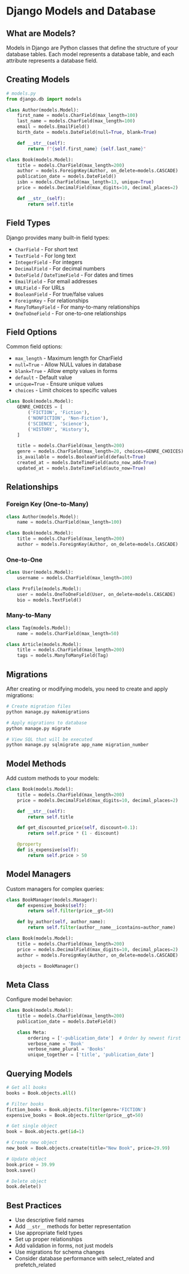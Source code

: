 # Django Models and Database

## What are Models?

Models in Django are Python classes that define the structure of your database tables. Each model represents a database table, and each attribute represents a database field.

## Creating Models

```python
# models.py
from django.db import models

class Author(models.Model):
    first_name = models.CharField(max_length=100)
    last_name = models.CharField(max_length=100)
    email = models.EmailField()
    birth_date = models.DateField(null=True, blank=True)

    def __str__(self):
        return f"{self.first_name} {self.last_name}"

class Book(models.Model):
    title = models.CharField(max_length=200)
    author = models.ForeignKey(Author, on_delete=models.CASCADE)
    publication_date = models.DateField()
    isbn = models.CharField(max_length=13, unique=True)
    price = models.DecimalField(max_digits=10, decimal_places=2)

    def __str__(self):
        return self.title
```

## Field Types

Django provides many built-in field types:

- `CharField` - For short text
- `TextField` - For long text
- `IntegerField` - For integers
- `DecimalField` - For decimal numbers
- `DateField` / `DateTimeField` - For dates and times
- `EmailField` - For email addresses
- `URLField` - For URLs
- `BooleanField` - For true/false values
- `ForeignKey` - For relationships
- `ManyToManyField` - For many-to-many relationships
- `OneToOneField` - For one-to-one relationships

## Field Options

Common field options:

- `max_length` - Maximum length for CharField
- `null=True` - Allow NULL values in database
- `blank=True` - Allow empty values in forms
- `default` - Default value
- `unique=True` - Ensure unique values
- `choices` - Limit choices to specific values

```python
class Book(models.Model):
    GENRE_CHOICES = [
        ('FICTION', 'Fiction'),
        ('NONFICTION', 'Non-Fiction'),
        ('SCIENCE', 'Science'),
        ('HISTORY', 'History'),
    ]

    title = models.CharField(max_length=200)
    genre = models.CharField(max_length=20, choices=GENRE_CHOICES)
    is_available = models.BooleanField(default=True)
    created_at = models.DateTimeField(auto_now_add=True)
    updated_at = models.DateTimeField(auto_now=True)
```

## Relationships

### Foreign Key (One-to-Many)

```python
class Author(models.Model):
    name = models.CharField(max_length=100)

class Book(models.Model):
    title = models.CharField(max_length=200)
    author = models.ForeignKey(Author, on_delete=models.CASCADE)
```

### One-to-One

```python
class User(models.Model):
    username = models.CharField(max_length=100)

class Profile(models.Model):
    user = models.OneToOneField(User, on_delete=models.CASCADE)
    bio = models.TextField()
```

### Many-to-Many

```python
class Tag(models.Model):
    name = models.CharField(max_length=50)

class Article(models.Model):
    title = models.CharField(max_length=200)
    tags = models.ManyToManyField(Tag)
```

## Migrations

After creating or modifying models, you need to create and apply migrations:

```bash
# Create migration files
python manage.py makemigrations

# Apply migrations to database
python manage.py migrate

# View SQL that will be executed
python manage.py sqlmigrate app_name migration_number
```

## Model Methods

Add custom methods to your models:

```python
class Book(models.Model):
    title = models.CharField(max_length=200)
    price = models.DecimalField(max_digits=10, decimal_places=2)

    def __str__(self):
        return self.title

    def get_discounted_price(self, discount=0.1):
        return self.price * (1 - discount)

    @property
    def is_expensive(self):
        return self.price > 50
```

## Model Managers

Custom managers for complex queries:

```python
class BookManager(models.Manager):
    def expensive_books(self):
        return self.filter(price__gt=50)

    def by_author(self, author_name):
        return self.filter(author__name__icontains=author_name)

class Book(models.Model):
    title = models.CharField(max_length=200)
    price = models.DecimalField(max_digits=10, decimal_places=2)
    author = models.ForeignKey(Author, on_delete=models.CASCADE)

    objects = BookManager()
```

## Meta Class

Configure model behavior:

```python
class Book(models.Model):
    title = models.CharField(max_length=200)
    publication_date = models.DateField()

    class Meta:
        ordering = ['-publication_date']  # Order by newest first
        verbose_name = 'Book'
        verbose_name_plural = 'Books'
        unique_together = ['title', 'publication_date']
```

## Querying Models

```python
# Get all books
books = Book.objects.all()

# Filter books
fiction_books = Book.objects.filter(genre='FICTION')
expensive_books = Book.objects.filter(price__gt=50)

# Get single object
book = Book.objects.get(id=1)

# Create new object
new_book = Book.objects.create(title="New Book", price=29.99)

# Update object
book.price = 39.99
book.save()

# Delete object
book.delete()
```

## Best Practices

- Use descriptive field names
- Add `__str__` methods for better representation
- Use appropriate field types
- Set up proper relationships
- Add validation in forms, not just models
- Use migrations for schema changes
- Consider database performance with select_related and prefetch_related